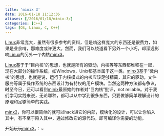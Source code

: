 ```yaml
---
title: 'minix 3'
date: 2016-01-18 11:12:36
aliases: [/2016/01/18/minix-3/]
categories: [C++]
tags: [OS, Linux, C, C++]
---
```


[Linux](https://github.com/torvalds/Linux)非常庞大，虽然有很多参考的资料，但是啃这样庞大的东西还是很费力，如果是业余啃，那难度或许更大。然而，我们可以绕道看下另外一个小巧，却深远影响[Linux](https://github.com/torvalds/Linux)的另外一个内核[minx3](https://github.com/minix3/minix)。  

[Linux](https://github.com/torvalds/Linux)基于于“巨内核”的思想，也就是所有的驱动，内核等等东西都堆积在一起，现在大部分的操作系统，如Windows，Unix都基本属于这一类。[minx3](https://github.com/minix3/minix)基于“微内核”的思想，也就是说，运行于内核模式的内核应该足够精简，其它的驱动，文件服务等属于操作系统的东西设计为有特权的用户模块。当然这两种方法都有争议，时至今日，还可以看到[minix](http://www.minix3.org/index.html)最原始的作者对“巨内核”批评，not reliable。对于我们学习实践来说，无论哪种，都可以从中学到很多东西，只要做够简单理解设计的原理和足够简单的实践。

[minx3](https://github.com/minix3/minix)，你可以很简单的就可以hack进它的内部，模块化的设计，可以让你陷入其中，有不至于陷入其中，通过修改它的源代码，即可编译你需要的动能。

开始玩玩[minx3](https://github.com/minix3/minix)。：~
